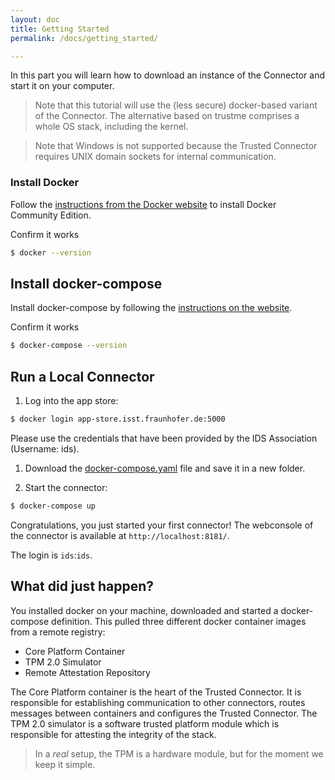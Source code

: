 ```yaml
---
layout: doc
title: Getting Started
permalink: /docs/getting_started/

---
```


In this part you will learn how to download an instance of the Connector and start it on your computer.

> Note that this tutorial will use the (less secure) docker-based variant of the Connector. The alternative based on trustme comprises a whole OS stack, including the kernel.

> Note that Windows is not supported because the Trusted Connector requires UNIX domain sockets for internal communication.


### Install Docker

Follow the [instructions from the Docker website](https://www.docker.com/community-edition#/download) to install Docker Community Edition.

Confirm it works

``` bash
$ docker --version
```


## Install docker-compose

Install docker-compose by following the [instructions on the website](https://docs.docker.com/compose/install/#prerequisites).

Confirm it works

``` bash
$ docker-compose --version
```

## Run a Local Connector
1. Log into the app store:
```bash
$ docker login app-store.isst.fraunhofer.de:5000
```

Please use the credentials that have been provided by the IDS Association (Username: ids).

1. Download the [docker-compose.yaml](https://raw.githubusercontent.com/industrial-data-space/trusted-connector/develop/docker-compose.yaml) file and save it in a new folder.

1. Start the connector:
```bash
$ docker-compose up
```

Congratulations, you just started your first connector! The webconsole of the connector is available at `http://localhost:8181/`.

The login is `ids`:`ids`.

## What did just happen?

You installed docker on your machine, downloaded and started a docker-compose definition. This pulled three different docker container images from a remote registry:

* Core Platform Container
* TPM 2.0 Simulator
* Remote Attestation Repository

The Core Platform container is the heart of the Trusted Connector. It is responsible for establishing communication to other connectors, routes messages between containers and configures the Trusted Connector.
The TPM 2.0 simulator is a software trusted platform module which is responsible for attesting the integrity of the stack.

> In a _real_ setup, the TPM is a hardware module, but for the moment we keep it simple.
